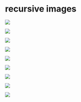 # recursive images


![](http://34.66.189.202:4567/uploads/DALL%C2%B7E%202022-12-11%2014.49.53%20-%20an%20surrealist%20image%20of%20a%20machine%20creating%20a%20image%20of%20a%20machine%20%20creating%20a%20image%20of%20a%20machine%20%20creating%20a%20image%20of%20a%20machine%20%20creating%20a%20image%20of%20a%20ma.png)

![](http://34.66.189.202:4567/uploads/DALL%C2%B7E%202022-12-11%2014.50.38%20-%20an%20surrealist%20image%20of%20a%20machine%20creating%20a%20image%20of%20a%20machine%20%20creating%20a%20image%20of%20a%20machine%20%20creating%20a%20image%20of%20a%20machine%20%20creating%20a%20image%20of%20a%20ma.png)


![](http://34.66.189.202:4567/uploads/DALL%C2%B7E%202022-12-11%2014.50.53%20-%20an%20surrealist%20image%20of%20a%20machine%20creating%20a%20image%20of%20a%20machine%20%20creating%20a%20image%20of%20a%20machine%20%20creating%20a%20image%20of%20a%20machine%20%20creating%20a%20image%20of%20a%20ma.png)


![](http://34.66.189.202:4567/uploads/DALL%C2%B7E%202022-12-11%2014.52.12%20-%20a%20cyberpunk%20image%20of%20a%20robot%20making%20a%20robot%20in%20style%20of%20escher.png)


![](http://34.66.189.202:4567/uploads/DALL%C2%B7E%202022-12-11%2014.52.38%20-%20a%20cyberpunk%20image%20of%20a%20robot%20making%20a%20robot.png)


![](http://34.66.189.202:4567/uploads/DALL%C2%B7E%202022-12-11%2014.53.12%20-%20a%20surrealistic%20painting%20of%20a%20robot%20creating%20a%20robot%20creating%20a%20robot%20creating%20a%20robot%20creating%20a%20robot%20creating%20a%20robot%20creating%20a%20robot%20creating%20a%20ro.png)


![](http://34.66.189.202:4567/uploads/DALL%C2%B7E%202022-12-11%2014.53.22%20-%20A%20surrealistic%20painting%20of%20a%20machine%20creating%20an%20intelligent%20machine%20creating%20an%20intelligent%20machine.png)

![](http://34.66.189.202:4567/uploads/DALL%C2%B7E%202022-12-11%2014.53.33%20-%20A%20surrealistic%20painting%20of%20a%20machine%20creating%20an%20intelligent%20machine%20creating%20an%20intelligent%20machine%20creating%20an%20intelligent%20machine%20creating%20an%20intel.png)


![](http://34.66.189.202:4567/uploads/DALL%C2%B7E%202022-12-11%2014.53.42%20-%20A%20surrealistic%20painting%20of%20a%20machine%20creating%20an%20intelligent%20machine%20creating%20an%20intelligent%20machine%20creating%20an%20intelligent%20machine%20creating%20an%20intel.png)


![]()


![]()

